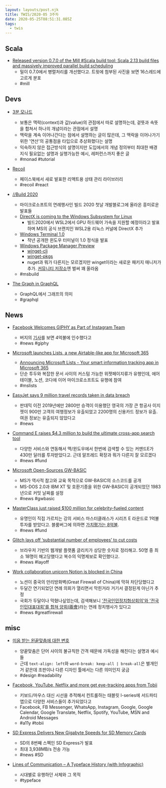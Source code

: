```yaml
---
layout: layouts/post.njk
title: TWIS/2020-05 3주차
date: 2020-05-25T08:51:31.085Z
tags:
  - twis
---
```



## Scala
- [Released version 0.7.0 of the Mill #Scala build tool: Scala 2.13 build files and massively improved parallel build scheduling](https://twitter.com/li_haoyi/status/1261233125616541697)
	- 밀이 0.7.0에서 병렬처리를 개선했다고. 트윗에 첨부된 사진을 보면 16스레드에 고르게 분포
	- #mill


## Devs
- [3분 모나드](https://overcurried.com/3%EB%B6%84%20%EB%AA%A8%EB%82%98%EB%93%9C/)
	- 보통은 맥락(context)과 값(value)의 관점에서 따로 설명하는데, 겉뜻과 속뜻을 합쳐서 하나의 개념이라는 관점에서 설명
	- 맥락을 계속 이어나간다는 점에서 설명하는 글이 많은데, 그 맥락을 이어나가기 위한 '연산'의 공통점을 타입으로 추상화했다는 설명
	- 익숙하지 않은 접근방식의 설명이지만 도입에서의 개념 정의부터 최대한 배경지식 필요없는 설명과 실행가능한 예시, 레퍼런스까지 좋은 글
	- #monad #tutorial

- [Recoil](https://recoiljs.org/)
	- 페이스북에서 새로 발표한 리액트용 상태 관리 라이브러리
	- #recoil #react

- [//Build 2020](https://news.microsoft.com/build2020/)
	- 마이크로소프트의 연례행사인 빌드 2020 첫날 개발블로그에 올라온 흥미로운 발표들
	- [DirectX is coming to the Windows Subsystem for Linux](https://devblogs.microsoft.com/directx/directx-heart-linux/)
		- 빌드2020에서 WSL2에서 GPU 하드웨어 가속을 지원할 예정이라고 발표하며 MS의 공식 브랜치인 WSL2용 리눅스 커널에 DirectX 추가
	- [Windows Terminal 1.0](https://devblogs.microsoft.com/commandline/windows-terminal-1-0/)
		- 작년 공개한 윈도우 터미널이 1.0 정식을 발표
	- [Windows Package Manager Preview](https://devblogs.microsoft.com/commandline/windows-package-manager-preview/)
		- [winget-cli](https://github.com/microsoft/winget-cli)
		- [winget-pkgs](https://github.com/microsoft/winget-pkgs)
		- nuget과 뭐가 다른지는 모르겠지만 winget이라는 새로운 패키지 매니저가 추가. [커뮤니티 저장소](https://github.com/microsoft/winget-pkgs/tree/master/manifests)엔 벌써 꽤 올라옴
	- #msbuild

- [The Graph in GraphQL](https://www.bogdanned.com/posts/the-graph-in-graph-ql)
	- GraphQL에서 그래프의 의미
	- #graphql


## News
- [Facebook Welcomes GIPHY as Part of Instagram Team](https://about.fb.com/news/2020/05/welcome-giphy/)
	- 버지의 [기사](https://www.theverge.com/2020/5/15/21259965/facebook-giphy-gif-acquisition-buy-instagram-integration-cost)를 보면 4억불에 인수했다고
	- #news #giphy

- [Microsoft launches Lists, a new Airtable-like app for Microsoft 365](https://techcrunch.com/2020/05/19/microsoft-launches-lists-a-new-airtable-like-app-for-microsoft-365/)
	- [Announcing Microsoft Lists - Your smart information tracking app in Microsoft 365](https://techcommunity.microsoft.com/t5/microsoft-365-blog/announcing-microsoft-lists-your-smart-information-tracking-app/ba-p/1372233)
	- 단순 투두와 복잡한 문서 사이의 커스텀 가능한 위젯페이지류가 유행인데, 에어테이블, 노션, 코다에 이어 마이크로소프트도 유행에 참여
	- #mslists

- [EasyJet says 9 million travel records taken in data breach](https://techcrunch.com/2020/05/19/easyjet-travel-credit-cards-breach/)
	- 판데믹 이전 2019년에만 2800만 승객이 이용했던 영국의 가장 큰 항공사 이지젯이 900만 고객의 여행정보가 유출되었고 2200명의 신용카드 정보가 유출. 여권 정보는 유출되지 않았다고
	- #news

- [Command E raises $4.3 million to build the ultimate cross-app search tool](https://techcrunch.com/2020/05/19/command-e-raises-4-3-million-to-build-the-ultimate-cross-app-search/)
	- 다양한 서비스와 연동해서 맥/윈도우에서 한번에 검색할 수 있는 커맨드E가 430만 달러를 투자받았다고. 근데 알프레드 확장과 뭐가 다른지 잘 모르겠다
	- #news #fund

- [Microsoft Open-Sources GW-BASIC](https://devblogs.microsoft.com/commandline/microsoft-open-sources-gw-basic/)
	- MS가 역사적 참고와 교육 목적으로 GW-BASIC의 소스코드를 공개
	- MS-DOS 2.0과 IBM XT 및 호환기종을 위한 GW-BASIC이 공개되었던 1983년으로 커밋 날짜를 설정
	- #news #gwbasic

- [MasterClass just raised $100 million for celebrity-fueled content](https://techcrunch.com/2020/05/20/masterclass-just-raised-100-million-for-celebrity-fueled-content/)
	- 유명인이 직접 가르치는 강의 서비스 마스터클래스가 시리즈 E 라운드로 1억불 투자를 받았다고. 블룸버그에 의하면 [가치평가는 8억불](https://www.bloomberg.com/news/articles/2020-05-04/masterclass-is-said-to-seek-funding-at-about-800-million-value).
	- #news #fund

- [Glitch lays off ‘substantial number of employees’ to cut costs](https://www.theverge.com/2020/5/22/21268007/glitch-layoffs-substantial-number-coding-platform-union)
	- 브라우저 기반의 웹개발 플랫폼 글리치가 상당한 숫자로 정리해고. 50명 중 최소 18명이 해고당했다고 복수의 익명제보로 확인했다고.
	- #news #layoff

- [Work collaboration unicorn Notion is blocked in China](https://techcrunch.com/2020/05/24/work-collaboration-unicorn-notion-is-blocked-in-china/)
	- 노션이 중국의 만리방화벽(Great Firewall of China)에 막혀 차단당했다고
	- 두달간 연기되었던 연례 의회가 열리면서 막힌거라 거기서 결정된게 아닌가 추정
	- 국회가 두달이나 막혔나싶었는데, 검색해보니 ['전국인민정치협상회의'와 '전국인민대표대회'를 합쳐 양회(兩會)](http://mn.kbs.co.kr/news/view.do?ncd=4451139)라는 연례 정치행사가 있다고
	- #news #greatfirewall


## misc
- [미움 받는 왼끝맞춤에 대한 변호](https://www.notion.so/d05890a595334bcb8f31d6c42dc7a079)
	- 양끝맞춤은 단어 사이의 불규칙한 간격 때문에 가독성을 해친다는 설명과 예시들
	- 근데 `text-align: left`와 `word-break: keep-all | break-all`은 별개인거 같은데 조판이나 다른 디자인 툴에서는 다른 의미인지 궁금
	- #design #readability

- [Facebook, YouTube, Netflix and more get eye-tracking apps from Tobii](https://techcrunch.com/2020/05/19/facebook-youtube-netflix-and-more-get-eye-tracking-apps-from-tobii/)
	- 키보드/마우스 대신 시선을 추적해서 컨트롤하는 태블릿 I-series에 서드파티 앱으로 다양한 서비스들이 추가되었다고
	- Facebook, FB Messenger, WhatsApp, Instagram, Google, Google Calendar, Google Translate, Netflix, Spotify, YouTube, MSN and Android Messages
	- #a11y #tobii

- [SD Express Delivers New Gigabyte Speeds for SD Memory Cards](https://www.businesswire.com/news/home/20200519005027/en/SD-Express-Delivers-New-Gigabyte-Speeds-SD)
	- SD의 8번째 스펙인 SD Express가 발표
	- 최대 3,938MB/s 전송 가능
	- #news #SD

- [Lines of Communication – A Typeface History (with Infographic)](https://www.toptal.com/designers/ui/typeface-history)
	- 시대별로 유행하던 서체와 그 목적
	- #typeface
